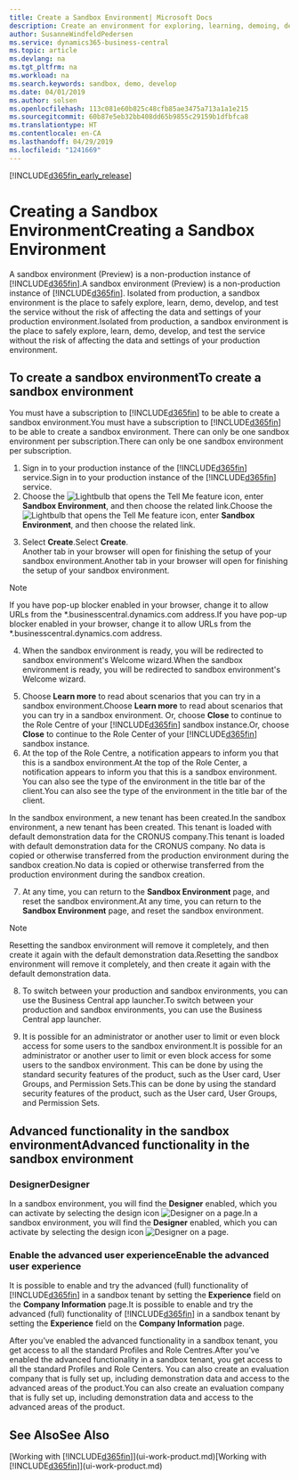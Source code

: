 ```yaml
---
title: Create a Sandbox Environment| Microsoft Docs
description: Create an environment for exploring, learning, demoing, developing, and testing.
author: SusanneWindfeldPedersen
ms.service: dynamics365-business-central
ms.topic: article
ms.devlang: na
ms.tgt_pltfrm: na
ms.workload: na
ms.search.keywords: sandbox, demo, develop
ms.date: 04/01/2019
ms.author: solsen
ms.openlocfilehash: 113c081e60b825c48cfb85ae3475a713a1a1e215
ms.sourcegitcommit: 60b87e5eb32bb408dd65b9855c29159b1dfbfca8
ms.translationtype: HT
ms.contentlocale: en-CA
ms.lasthandoff: 04/29/2019
ms.locfileid: "1241669"
---
```

[!INCLUDE[d365fin_early_release](includes/d365fin_early_release.md.md)]

# <a name="creating-a-sandbox-environment"></a><span data-ttu-id="b866d-103">Creating a Sandbox Environment</span><span class="sxs-lookup"><span data-stu-id="b866d-103">Creating a Sandbox Environment</span></span>
<span data-ttu-id="b866d-104">A sandbox environment (Preview) is a non-production instance of [!INCLUDE[d365fin](includes/d365fin_md.md)].</span><span class="sxs-lookup"><span data-stu-id="b866d-104">A sandbox environment (Preview) is a non-production instance of [!INCLUDE[d365fin](includes/d365fin_md.md)].</span></span> <span data-ttu-id="b866d-105">Isolated from production, a sandbox environment is the place to safely explore, learn, demo, develop, and test the service without the risk of affecting the data and settings of your production environment.</span><span class="sxs-lookup"><span data-stu-id="b866d-105">Isolated from production, a sandbox environment is the place to safely explore, learn, demo, develop, and test the service without the risk of affecting the data and settings of your production environment.</span></span>

## <a name="to-create-a-sandbox-environment"></a><span data-ttu-id="b866d-106">To create a sandbox environment</span><span class="sxs-lookup"><span data-stu-id="b866d-106">To create a sandbox environment</span></span>
<span data-ttu-id="b866d-107">You must have a subscription to [!INCLUDE[d365fin](includes/d365fin_md.md)] to be able to create a sandbox environment.</span><span class="sxs-lookup"><span data-stu-id="b866d-107">You must have a subscription to [!INCLUDE[d365fin](includes/d365fin_md.md)] to be able to create a sandbox environment.</span></span> <span data-ttu-id="b866d-108">There can only be one sandbox environment per subscription.</span><span class="sxs-lookup"><span data-stu-id="b866d-108">There can only be one sandbox environment per subscription.</span></span>

1. <span data-ttu-id="b866d-109">Sign in to your production instance of the [!INCLUDE[d365fin](includes/d365fin_md.md)] service.</span><span class="sxs-lookup"><span data-stu-id="b866d-109">Sign in to your production instance of the [!INCLUDE[d365fin](includes/d365fin_md.md)] service.</span></span>
2. <span data-ttu-id="b866d-110">Choose the ![Lightbulb that opens the Tell Me feature](media/ui-search/search_small.png "Tell me what you want to do") icon, enter **Sandbox Environment**, and then choose the related link.</span><span class="sxs-lookup"><span data-stu-id="b866d-110">Choose the ![Lightbulb that opens the Tell Me feature](media/ui-search/search_small.png "Tell me what you want to do") icon, enter **Sandbox Environment**, and then choose the related link.</span></span>
<!-- ![Sandbox Environment Setup](./media/across-sandbox/sandbox-environment-setup.png) -->
3. <span data-ttu-id="b866d-111">Select **Create**.</span><span class="sxs-lookup"><span data-stu-id="b866d-111">Select **Create**.</span></span>  
  <span data-ttu-id="b866d-112">Another tab in your browser will open for finishing the setup of your sandbox environment.</span><span class="sxs-lookup"><span data-stu-id="b866d-112">Another tab in your browser will open for finishing the setup of your sandbox environment.</span></span>
> [!NOTE]  
>  <span data-ttu-id="b866d-113">If you have pop-up blocker enabled in your browser, change it to allow URLs from the \*.businesscentral.dynamics.com address.</span><span class="sxs-lookup"><span data-stu-id="b866d-113">If you have pop-up blocker enabled in your browser, change it to allow URLs from the \*.businesscentral.dynamics.com address.</span></span>   

4. <span data-ttu-id="b866d-114">When the sandbox environment is ready, you will be redirected to sandbox environment's Welcome wizard.</span><span class="sxs-lookup"><span data-stu-id="b866d-114">When the sandbox environment is ready, you will be redirected to sandbox environment's Welcome wizard.</span></span>
<!-- ![Sandbox Welcome Wizard](./media/across-sandbox/sandbox-wizard.png) -->

5. <span data-ttu-id="b866d-115">Choose **Learn more** to read about scenarios that you can try in a sandbox environment.</span><span class="sxs-lookup"><span data-stu-id="b866d-115">Choose **Learn more** to read about scenarios that you can try in a sandbox environment.</span></span> <span data-ttu-id="b866d-116">Or, choose **Close** to continue to the Role Centre of your [!INCLUDE[d365fin](includes/d365fin_md.md)] sandbox instance.</span><span class="sxs-lookup"><span data-stu-id="b866d-116">Or, choose **Close** to continue to the Role Center of your [!INCLUDE[d365fin](includes/d365fin_md.md)] sandbox instance.</span></span>
6. <span data-ttu-id="b866d-117">At the top of the Role Centre, a notification appears to inform you that this is a sandbox environment.</span><span class="sxs-lookup"><span data-stu-id="b866d-117">At the top of the Role Center, a notification appears to inform you that this is a sandbox environment.</span></span> <span data-ttu-id="b866d-118">You can also see the type of the environment in the title bar of the client.</span><span class="sxs-lookup"><span data-stu-id="b866d-118">You can also see the type of the environment in the title bar of the client.</span></span>
<!-- ![Sandbox RoleCenter Notification](./media/across-sandbox/sandbox-rolecenter-notification.png) --> <span data-ttu-id="b866d-119">In the sandbox environment, a new tenant has been created.</span><span class="sxs-lookup"><span data-stu-id="b866d-119">In the sandbox environment, a new tenant has been created.</span></span> <span data-ttu-id="b866d-120">This tenant is loaded with default demonstration data for the CRONUS company.</span><span class="sxs-lookup"><span data-stu-id="b866d-120">This tenant is loaded with default demonstration data for the CRONUS company.</span></span> <span data-ttu-id="b866d-121">No data is copied or otherwise transferred from the production environment during the sandbox creation.</span><span class="sxs-lookup"><span data-stu-id="b866d-121">No data is copied or otherwise transferred from the production environment during the sandbox creation.</span></span>

7. <span data-ttu-id="b866d-122">At any time, you can return to the **Sandbox Environment** page, and reset the sandbox environment.</span><span class="sxs-lookup"><span data-stu-id="b866d-122">At any time, you can return to the **Sandbox Environment** page, and reset the sandbox environment.</span></span>
> [!NOTE]  
>  <span data-ttu-id="b866d-123">Resetting the sandbox environment will remove it completely, and then create it again with the default demonstration data.</span><span class="sxs-lookup"><span data-stu-id="b866d-123">Resetting the sandbox environment will remove it completely, and then create it again with the default demonstration data.</span></span>  

8. <span data-ttu-id="b866d-124">To switch between your production and sandbox environments, you can use the Business Central app launcher.</span><span class="sxs-lookup"><span data-stu-id="b866d-124">To switch between your production and sandbox environments, you can use the Business Central app launcher.</span></span>
<!-- ![Sandbox Dynamics365 Menu](./media/across-sandbox/sandbox-dynamics365-menu.png) -->

9. <span data-ttu-id="b866d-125">It is possible for an administrator or another user to limit or even block access for some users to the sandbox environment.</span><span class="sxs-lookup"><span data-stu-id="b866d-125">It is possible for an administrator or another user to limit or even block access for some users to the sandbox environment.</span></span> <span data-ttu-id="b866d-126">This can be done by using the standard security features of the product, such as the User card, User Groups, and Permission Sets.</span><span class="sxs-lookup"><span data-stu-id="b866d-126">This can be done by using the standard security features of the product, such as the User card, User Groups, and Permission Sets.</span></span>

<!-- ![Sandbox Permission Sets](./media/across-sandbox/sandbox-permission-sets.png) -->

## <a name="advanced-functionality-in-the-sandbox-environment"></a><span data-ttu-id="b866d-127">Advanced functionality in the sandbox environment</span><span class="sxs-lookup"><span data-stu-id="b866d-127">Advanced functionality in the sandbox environment</span></span>
### <a name="designer"></a><span data-ttu-id="b866d-128">Designer</span><span class="sxs-lookup"><span data-stu-id="b866d-128">Designer</span></span>
<span data-ttu-id="b866d-129">In a sandbox environment, you will find the **Designer** enabled, which you can activate by selecting the design icon ![Designer](./media/across-sandbox/sandbox-inclient-design-icon.png) on a page.</span><span class="sxs-lookup"><span data-stu-id="b866d-129">In a sandbox environment, you will find the **Designer** enabled, which you can activate by selecting the design icon ![Designer](./media/across-sandbox/sandbox-inclient-design-icon.png) on a page.</span></span>

<!-- ![In-client Designer](./media/across-sandbox/sandbox-inclient-designer.png) -->

### <a name="enable-the-advanced-user-experience"></a><span data-ttu-id="b866d-130">Enable the advanced user experience</span><span class="sxs-lookup"><span data-stu-id="b866d-130">Enable the advanced user experience</span></span>
<span data-ttu-id="b866d-131">It is possible to enable and try the advanced (full) functionality of [!INCLUDE[d365fin](includes/d365fin_md.md)] in a sandbox tenant by setting the **Experience** field on the **Company Information** page.</span><span class="sxs-lookup"><span data-stu-id="b866d-131">It is possible to enable and try the advanced (full) functionality of [!INCLUDE[d365fin](includes/d365fin_md.md)] in a sandbox tenant by setting the **Experience** field on the **Company Information** page.</span></span>

<!-- ![Sandbox Environment Advanced](./media/across-sandbox/sandbox-advanced.png) -->

<!-- ![Sandbox Production](./media/across-sandbox/sandbox-production.png) -->

<span data-ttu-id="b866d-132">After you’ve enabled the advanced functionality in a sandbox tenant, you get access to all the standard Profiles and Role Centres.</span><span class="sxs-lookup"><span data-stu-id="b866d-132">After you’ve enabled the advanced functionality in a sandbox tenant, you get access to all the standard Profiles and Role Centers.</span></span> <span data-ttu-id="b866d-133">You can also create an evaluation company that is fully set up, including demonstration data and access to the advanced areas of the product.</span><span class="sxs-lookup"><span data-stu-id="b866d-133">You can also create an evaluation company that is fully set up, including demonstration data and access to the advanced areas of the product.</span></span>

<!-- ![Sandbox New Company](./media/across-sandbox/sandbox-newcompany.png) -->


## <a name="see-also"></a><span data-ttu-id="b866d-134">See Also</span><span class="sxs-lookup"><span data-stu-id="b866d-134">See Also</span></span>
<span data-ttu-id="b866d-135">[Working with [!INCLUDE[d365fin](includes/d365fin_md.md)]](ui-work-product.md)</span><span class="sxs-lookup"><span data-stu-id="b866d-135">[Working with [!INCLUDE[d365fin](includes/d365fin_md.md)]](ui-work-product.md)</span></span>  
